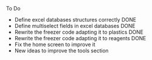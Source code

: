 To Do
- Define excel databases structures correctly DONE
- Define multiselect fields in excel databases DONE
- Rewrite the freezer code adapting it to plastics DONE
- Rewrite the freezer code adapting it to reagents DONE
- Fix the home screen to improve it
- New ideas to improve the tools section
